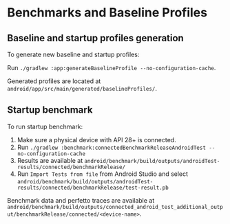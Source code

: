 # Benchmarks and Baseline Profiles

## Baseline and startup profiles generation

To generate new baseline and startup profiles:

Run `./gradlew :app:generateBaselineProfile --no-configuration-cache`.

Generated profiles are located at `android/app/src/main/generated/baselineProfiles/`.

## Startup benchmark

To run startup benchmark:

1. Make sure a physical device with API 28+ is connected.
2. Run `./gradlew :benchmark:connectedBenchmarkReleaseAndroidTest --no-configuration-cache`
3. Results are available at `android/benchmark/build/outputs/androidTest-results/connected/benchmarkRelease/`
4. Run `Import Tests from file` from Android Studio and select `android/benchmark/build/outputs/androidTest-results/connected/benchmarkRelease/test-result.pb`

Benchmark data and perfetto traces are available at `android/benchmark/build/outputs/connected_android_test_additional_output/benchmarkRelease/connected/<device-name>`.
